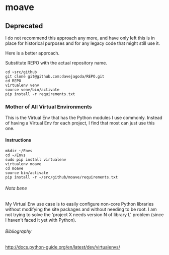 # moave

## **Deprecated**

I do not recommend this approach any more, and have only left this is
in place for historical purposes and for any legacy code that might
still use it.

Here is a better approach.

Substitute REPO with the actual repository name.

```
cd ~src/github
git clone git@github.com:davejagoda/REPO.git
cd REPO
virtualenv venv
source venv/bin/activate
pip install -r requirements.txt
```

### Mother of All Virtual Environments

This is the Virtual Env that has the Python modules I use
commonly. Instead of having a Virtual Env for each project, I find
that most can just use this one.

#### Instructions

```
mkdir ~/Envs
cd ~/Envs
sudo pip install virtualenv
virtualenv moave
cd moave
source bin/activate
pip install -r ~/src/github/moave/requirements.txt
```

###### *Nota bene*

My Virtual Env use case is to easily configure non-core Python
libraries without modifying the site packages and without needing to
be root. I am not trying to solve the 'project X needs version N of
library L' problem (since I haven't faced it yet with Python).

###### Bibliography

http://docs.python-guide.org/en/latest/dev/virtualenvs/
